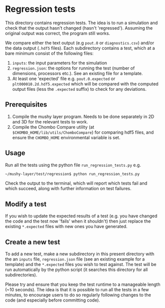 # Regression tests
This directory contains regression tests. The idea is to run a simulation and check that the output hasn't changed (hasn't 'regressed'). Assuming the original output was correct, the program still works.

We compare either the text output (e.g `pout.0` or `diagnostics.csv`) and/or the data output (`.hdf5` files). Each subdirectory contains a test, which at a bare minimum consist of the following files:

 1. `inputs`: the input parameters for the simulation
 2. `regression.json`: the options for running the test (number of dimensions, processors etc.). See an existing file for a template.
 3. At least one 'expected' file e.g. `pout.0.expected` or `plt000010.2d.hdf5.expected` which will be compared with the computed output files (less the `.expected` suffix) to check for any deviations.

## Prerequisites
 1. Compile the mushy layer program. Needs to be done separately in 2D and 3D for the relevant tests to work.
 2. Compile the Chombo Compare utility (at `$CHOMBO_HOME/lib/utils/ChomboCompare`) for comparing hdf5 files, and ensure the `CHOMBO_HOME` environmental variable is set.

## Usage
Run all the tests using the python file `run_regression_tests.py` e.g.

```bash
~/mushy-layer/test/regression$ python run_regression_tests.py
```

Check the output to the terminal, which will report which tests fail and which succeed, along with further information on test failures.

## Modify a test
If you wish to update the expected results of a test (e.g. you have changed the code and the test now 'fails' when it shouldn't) then just replace the existing `*.expected` files with new ones you have generated.

## Create a new test
To add a new test, make a new subdirectory in this present directory with the an `inputs` file, `regression.json` file (see an existing example for a template) and the `*.expected` files you wish to test against. The test will be run automatically by the python script (it searches this directory for all subdirectories).

Please try and ensure that you keep the test runtime to a manageable length (~10 seconds). The idea is that it is possible to run all the tests in a few minutes, to encourage users to do so regularly following changes to the code (and especially before committing code).
